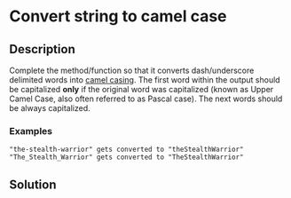 # Convert string to camel case

## Description

Complete the method/function so that it converts dash/underscore delimited words into [camel casing](https://en.wikipedia.org/wiki/Camel_case). The first word within the output should be capitalized **only** if the original word was capitalized (known as Upper Camel Case, also often referred to as Pascal case). The next words should be always capitalized.

### Examples

```
"the-stealth-warrior" gets converted to "theStealthWarrior"
"The_Stealth_Warrior" gets converted to "TheStealthWarrior"
```

## Solution

```javascript

```